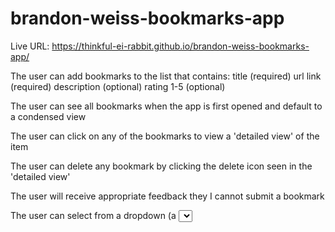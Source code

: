 # brandon-weiss-bookmarks-app

Live URL: https://thinkful-ei-rabbit.github.io/brandon-weiss-bookmarks-app/

The user can add bookmarks to the list that contains:
  title (required)
  url link (required)
  description (optional)
  rating 1-5 (optional)
  
The user can see all bookmarks when the app is first opened and default to a condensed view
 
The user can click on any of the bookmarks to view a 'detailed view' of the item
 
The user can delete any bookmark by clicking the delete icon seen in the 'detailed view'

The user will receive appropriate feedback they I cannot submit a bookmark

The user can select from a dropdown (a <select> element) a "minimum rating" to filter the list by all bookmarks rated at or above the chosen selection
